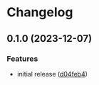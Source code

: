# Changelog

## 0.1.0 (2023-12-07)


### Features

* initial release ([d04feb4](https://github.com/nethesis/vue-components/commit/d04feb4e7947e062e7857c47e02b95c12d356b80))
